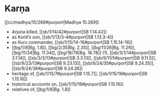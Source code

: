 # Karṇa

[[cc/madhya/15/269#purport|Madhya 15.269]]

* Arjuna killed, [[sb/1/14/42#purport|SB 1.14.42]]
* as Kuntī’s son, [[sb/1/13/3-4#purport|SB 1.13.3-4]]
* as Kuru commander, [[sb/1/15/14-16#purport|SB 1.15.14-16]]
*  [[bg/1/8|Bg. 1.8]], [[bg/2/35|Bg. 2.35]], [[bg/11/26|Bg. 11.26]], [[bg/11/34|Bg. 11.34]], [[bg/18/78|Bg. 18.78]] (1), [[sb/3/1/14#purport|SB 3.1.14]], [[sb/3/3/13#purport|SB 3.3.13]], [[sb/9/11/5#purport|SB 9.11.5]], [[sb/9/23/13#purport|SB 9.23.13]], [[sb/9/24/35#purport|SB 9.24.35]], [[sb/9/24/36#purport|SB 9.24.36]]
* heritage of, [[sb/1/15/7#purport|SB 1.15.7]], [[sb/1/15/16#purport|SB 1.15.16]]
* historical accounts on, [[sb/1/15/16#purport|SB 1.15.16]]
* relatives of, [[bg/1/8|Bg. 1.8]]
